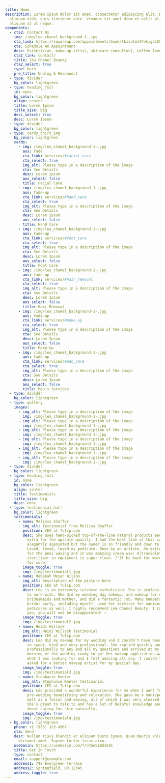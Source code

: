 ```yaml
---
title: Home
description: Lorem ipsum dolor sit amet, consectetur adipiscing elit. Duis at
  aliquam nibh, quis tincidunt ante. Vivamus sit amet diam et velit aliquam
  aliquam at ut neque.
components:
  - cta2: Contact Us
    img: /img/lea_chanel_background-1-.jpg
    cta_link: https://squareup.com/appointments/book/lkzsutw147ekig/LS5KRH7VEZTBB/services
    cta: Schedule An Appointment
    desc: Esthetician, make-up artist, skincare consultant, coffee lover
    cta2_link: contact/
    title: léa Chanel Beauty
    cta2_select: true
    type: hero
    pre_title: Unplug & Reconnect
  - type: divider
    bg_color: lightgreen
  - type: heading_full
    id: none
    bg_color: lightgreen
    align: center
    title: Lorem Ipsum
    title_size: big
    desc_select: true
    desc: Lorem Ipsum
  - type: divider
    bg_color: lightgreen
  - type: cards_third_img
    bg_color: lightgreen
    cards:
      - img: /img/lea_chanel_background-1-.jpg
        aos: fade
        cta_link: services/#facial_care
        cta_select: true
        img_alt: Please type in a description of the image
        cta: See Details
        desc: Lorem ipsum
        aos_select: false
        title: Facial Care
      - img: /img/lea_chanel_background-1-.jpg
        aos: fade-up
        cta_link: services/#hand_care
        cta_select: true
        img_alt: Please type in a description of the image
        cta: See Details
        desc: Lorem Ipsum
        aos_select: false
        title: Hand Care
      - img: /img/lea_chanel_background-1-.jpg
        aos: fade-up
        cta_link: services/#foot_care
        cta_select: true
        img_alt: Please type in a description of the image
        cta: See Details
        desc: Lorem Ipsum
        aos_select: false
        title: Foot Care
      - img: /img/lea_chanel_background-1-.jpg
        aos: fade-up
        cta_link: services/#hair_removal
        cta_select: true
        img_alt: Please type in a description of the image
        cta: See Details
        desc: Lorem Ipsum
        aos_select: false
        title: Hair Removal
      - img: /img/lea_chanel_background-1-.jpg
        aos: fade-up
        cta_link: services/#make_up
        cta_select: true
        img_alt: Please type in a description of the image
        cta: See Details
        desc: Lorem Ipsum
        aos_select: false
        title: Make-Up
      - img: /img/lea_chanel_background-1-.jpg
        aos: fade-up
        cta_link: services/#men_care
        cta_select: true
        img_alt: Please type in a description of the image
        cta: See Details
        desc: Lorem Ipsum
        aos_select: false
        title: Men's Services
  - type: divider
    bg_color: lightgreen
  - type: gallery
    images:
      - img_alt: Please type in a description of the image
        img: /img/lea_chanel_background-1-.jpg
      - img_alt: Please type in a description of the image
        img: /img/lea_chanel_background-1-.jpg
      - img_alt: Please type in a description of the image
        img: /img/lea_chanel_background-1-.jpg
      - img_alt: Please type in a description of the image
        img: /img/lea_chanel_background-1-.jpg
      - img_alt: Please type in a description of the image
        img: /img/lea_chanel_background-1-.jpg
      - img_alt: Please type in a description of the image
        img: /img/lea_chanel_background-1-.jpg
  - type: divider
    bg_color: lightgreen
  - type: heading_full
    id: none
    bg_color: lightgreen
    align: center
    title: Testimonials
    title_size: big
    desc: none
  - type: testimonial_half
    bg_color: lightgreen
    testimonials:
      - name: Melissa Shaffer
        img_alt: Testimonial from Melissa Shaffer
        position: CEO at Tulip.com
        desc: She uses hand-picked top-of-the-line natural products and doesn't charge
          extra for the upscale quality. I had the best time at this salon. It's
          elegantly appointed but the owner is so friendly and down to earth.
          Loved, loved, loved my pedicure. Done by an artiste. No extra charge
          for the pedi waxing and it was amazing cream wax! Ultraviolet light
          sterilizer so equipment is super clean. I'll be back for more services
          for sure.
        image_toggle: true
        img: /img/testimonial1.jpg
      - name: Rebekah Meier Wilson
        img_alt: Description of the picture here
        position: CEO at Tulip.com
        desc: Léa is an extremely talented esthetician! She is professional, and a joy
          to work with. She did my wedding day makeup, and makeup for some of my
          bridesmaids and mother, and did a fantastic job. Many members of my
          bridal party, including myself, used her services for manicures and
          pedicures as well. I highly recommend Léa Chanel Beauty. I can assure
          you, you will not be disappointed! ✨
        image_toggle: true
        img: /img/testimonial2.jpg
      - name: Heidi Willock
        img_alt: Heidi Willock Testimonial
        position: CEO at Tulip.com
        desc: Lea did my makeup for my wedding and I couldn't have been happier! She was
          so sweet, kind and very professional. She replied quickly and
          professionally to any and all my questions and arrived at my house the
          morning of the wedding ready to go! Her makeup application was exactly
          what I was looking for and I felt amazing all day. I couldn't have
          asked for a better makeup artist for my special day.
        image_toggle: true
        img: /img/testimonial3.jpg
      - name: Stephanie Kenter
        img_alt: Stephanie Kenter testimonial
        position: CEO at Tulip.com
        desc: Léa provided a wonderful experience for me when I went for some
          pre-wedding beautifying and relaxation. She gave me a mani/pedi as
          well as a facial and waxing, all of which I was very pleased with.
          She’s great to talk to and has a lot of helpful knowledge and advice
          about caring for skin naturally.
        image_toggle: true
        img: /img/testimonial4.jpg
  - bg_color: lightgreen
    phone: +1 (555) 123-4567
    cta: Send
    desc: Nullam risus blandit ac aliquam justo ipsum. Quam mauris volutpat massa
      dictumst amet. Sapien tortor lacus arcu.
    usebasin: https://usebasin.com/f/d4be518d3691
    title: Get In Touch
    type: contact
    email: support@example.com
    address1: 742 Evergreen Terrace
    address2: Springfield, OR 12345
    address_toggle: true
---
```

